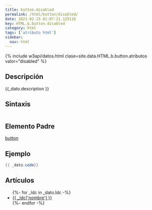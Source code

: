 ```yaml
---
title: button.disabled
permalink: /html/button/disabled/
date: 2021-02-15 01:07:21.125116
key: HTML.b.button.disabled
category: html
tags: ['atributo html']
sidebar: 
  nav: html
---
```


{% include w3api/datos.html clase=site.data.HTML.b.button.atributos valor="disabled" %}

## Descripción
{{_dato.description }}

## Sintaxis
~~~html
~~~

## Elemento Padre
[button](/html/button/)

## Ejemplo
~~~java
{{ _dato.code}}
~~~

## Artículos
<ul>
{%- for _ldc in _dato.ldc -%}
   <li>
       <a href="{{_ldc['url'] }}">{{ _ldc['nombre'] }}</a>
   </li>
{%- endfor -%}
</ul>

